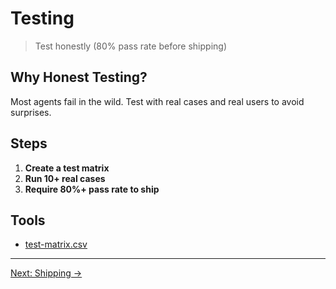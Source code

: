 # Testing

> Test honestly (80% pass rate before shipping)

## Why Honest Testing?
Most agents fail in the wild. Test with real cases and real users to avoid surprises.

## Steps
1. **Create a test matrix**
2. **Run 10+ real cases**
3. **Require 80%+ pass rate to ship**

## Tools
- [test-matrix.csv](../templates/test-matrix.csv)

---

[Next: Shipping →](05-shipping.md)
